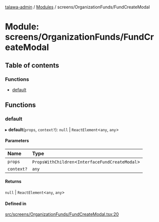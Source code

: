 [talawa-admin](../README.md) / [Modules](../modules.md) / screens/OrganizationFunds/FundCreateModal

# Module: screens/OrganizationFunds/FundCreateModal

## Table of contents

### Functions

- [default](screens_OrganizationFunds_FundCreateModal.md#default)

## Functions

### default

▸ **default**(`props`, `context?`): ``null`` \| `ReactElement`\<`any`, `any`\>

#### Parameters

| Name | Type |
| :------ | :------ |
| `props` | `PropsWithChildren`\<`InterfaceFundCreateModal`\> |
| `context?` | `any` |

#### Returns

``null`` \| `ReactElement`\<`any`, `any`\>

#### Defined in

[src/screens/OrganizationFunds/FundCreateModal.tsx:20](https://github.com/krishna619/talawa-admin/blob/63d4450/src/screens/OrganizationFunds/FundCreateModal.tsx#L20)
